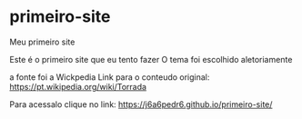 # primeiro-site
 Meu primeiro site

 Este é o primeiro site que eu tento fazer
 O tema foi escolhido aletoriamente

 a fonte foi a Wickpedia 
 Link para o conteudo original: https://pt.wikipedia.org/wiki/Torrada

 Para acessalo clique no link: https://j6a6pedr6.github.io/primeiro-site/